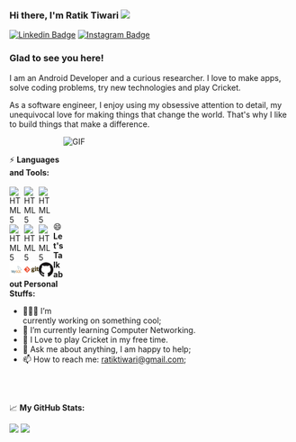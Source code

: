 ### Hi there, I'm Ratik Tiwari <img src="https://media.giphy.com/media/hvRJCLFzcasrR4ia7z/giphy.gif" width="25px">


[![Linkedin Badge](https://img.shields.io/badge/-LinkedIn-0e76a8?style=flat-square&logo=Linkedin&logoColor=white)](https://www.linkedin.com/in/ratiktiwari/)
[![Instagram Badge](https://img.shields.io/badge/-Instagram-e4405f?style=flat-square&logo=Instagram&logoColor=white)](https://www.instagram.com/ratik.tiwari/)


### Glad to see you here!

I am an Android Developer and a curious researcher. I love to make apps, solve coding problems, try new technologies and play Cricket.

As a software engineer, I enjoy using my obsessive attention to detail, my unequivocal love for making things that change the world. That's why I like to build things that make a difference.

<img align="right" alt="GIF" src="https://user-images.githubusercontent.com/48574130/118494691-0edbae00-b740-11eb-9b33-96acd66602dc.gif" width="408" height="318" />

 
 </br>

⚡ **Languages and Tools:**
<br/>
<br/>
<img align="left" alt="HTML5" width="26px" src="https://raw.githubusercontent.com/abranhe/programming-languages-logos/master/src/c/c.png" />
<img align="left" alt="HTML5" width="26px" src="https://raw.githubusercontent.com/abranhe/programming-languages-logos/master/src/cpp/cpp.png" />
<img align="left" alt="HTML5" width="26px" src="https://i.imgur.com/J7RS0AQ.png" />
<img align="left" alt="HTML5" width="26px" src="https://github.com/abranhe/programming-languages-logos/blob/master/src/java/java.png?raw=true" />
<img align="left" alt="HTML5" width="26px" src="https://github.com/abranhe/programming-languages-logos/blob/master/src/kotlin/kotlin.png?raw=true" />
<img align="left" alt="HTML5" width="26px" src="https://github.com/abranhe/programming-languages-logos/blob/master/src/python/python.png?raw=true" />
<img align="left" alt="HTML5" width="26px" src="https://raw.githubusercontent.com/github/explore/80688e429a7d4ef2fca1e82350fe8e3517d3494d/topics/mysql/mysql.png" />
<img align="left" alt="HTML5" width="26px" src="https://raw.githubusercontent.com/github/explore/80688e429a7d4ef2fca1e82350fe8e3517d3494d/topics/git/git.png" />
<img align="left" alt="HTML5" width="26px" src="https://raw.githubusercontent.com/github/explore/78df643247d429f6cc873026c0622819ad797942/topics/github/github.png" />


<br/>
<br/>

😄 **Let's Talk about Personal Stuffs:**

- 👨🏻‍💻 I’m currently working on something cool;
- 🌱 I’m currently learning Computer Networking.
- 🏏 I Love to play Cricket in my free time.
- 💬 Ask me about anything, I am happy to help;
- 📫 How to reach me: ratiktiwari@gmail.com;


<br/>
<br/>

📈 **My GitHub Stats:**

<p>
  <img height="180em" src="https://github-readme-stats.vercel.app/api?username=ratiktiwari&show_icons=true&hide_border=true&&count_private=true&include_all_commits=true" />
  <img height="180em" src="https://github-readme-stats.vercel.app/api/top-langs/?username=ratiktiwari&exclude_repo=KNN-Image-Classification&show_icons=true&hide_border=true&layout=compact&langs_count=8"/>
</p>

<!--
**ratiktiwari/ratiktiwari** is a ✨ _special_ ✨ repository because its `README.md` (this file) appears on your GitHub profile.

Here are some ideas to get you started:

- 🔭 I’m currently working on ...
- 🌱 I’m currently learning ...
- 👯 I’m looking to collaborate on ...
- 🤔 I’m looking for help with ...
- 💬 Ask me about ...
- 📫 How to reach me: ...
- 😄 Pronouns: ...
- ⚡ Fun fact: ...
-->
